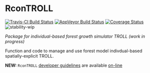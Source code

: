 # RconTROLL

[![Travis-CI Build Status](https://travis-ci.org/sylvainschmitt/RconTroll.svg?branch=master)](https://travis-ci.org/sylvainschmitt/RconTroll) 
[![AppVeyor Build Status](https://ci.appveyor.com/api/projects/status/github/sylvainschmitt/SSDM?branch=master&svg=true)](https://ci.appveyor.com/project/sylvainschmitt/RconTROLL)
[![Coverage Status](https://img.shields.io/codecov/c/github/sylvainschmitt/RconTroll/master.svg)](https://codecov.io/github/sylvainschmitt/RconTroll?branch=master) 
![stability-wip](https://img.shields.io/badge/stability-work_in_progress-lightgrey.svg)

*Package for individual-based forest growth simulator TROLL (work in progress)*

Function and code to manage and use forest model indivdual-based spatially-explicit TROLL.

**NEW:** `RconTROLL` [developer guidelines](https://github.com/sylvainschmitt/RconTroll/developers_guideline.html) are available [on-line](https://github.com/sylvainschmitt/RconTroll/developers_guideline.html)